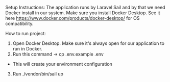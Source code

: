 
Setup Instructions:
The application runs by Laravel Sail and by that we need Docker install in our system.
Make sure you install Docker Desktop. See it here https://www.docker.com/products/docker-desktop/ for OS compatibility.


How to run project:
1. Open Docker Desktop. Make sure it's always open for our application to run in Docker.
2. Run this command -> cp .env.example .env
 - This will create your environment configuration
3. Run ./vendor/bin/sail up
